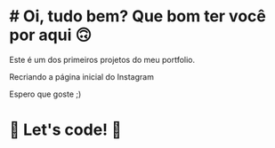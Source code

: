 # # Oi, tudo bem? Que bom ter você por aqui 🙃

Este é um dos primeiros projetos do meu portfolio. 

Recriando a página inicial do Instagram

Espero que goste ;)

# 🚀 Let's code! 🚀

